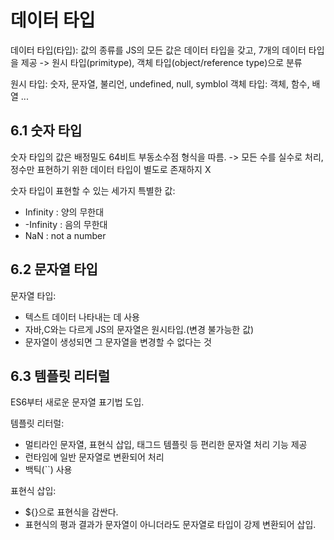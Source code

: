 데이터 타입
==========

데이터 타입(타입): 값의 종류를 
JS의 모든 값은 데이터 타입을 갖고, 7개의 데이터 타입을 제공 -> 원시 타입(primitype), 객체 타입(object/reference type)으로 분류

원시 타입: 숫자, 문자열, 불리언, undefined, null, symblol
객체 타입: 객체, 함수, 배열 ...

6.1 숫자 타입
-------------
숫자 타입의 값은 배정밀도 64비트 부동소수점 형식을 따름. ->  모든 수를 실수로 처리, 정수만 표현하기 위한 데이터 타입이 별도로 존재하지 X

숫자 타입이 표현할 수 있는 세가지 특별한 값:
 - Infinity : 양의 무한대
 - -Infinity : 음의 무한대
 - NaN : not a number

6.2 문자열 타입
--------------
문자열 타입: 
 - 텍스트 데이터 나타내는 데 사용
 - 자바,C와는 다르게 JS의 문자열은 원시타입.(변경 불가능한 값)
 - 문자열이 생성되면 그 문자열을 변경할 수 없다는 것

6.3 템플릿 리터럴
----------------
ES6부터 새로운 문자열 표기법 도입.

템플릿 리터럴: 
 - 멀티라인 문자열, 표현식 삽입, 태그드 템플릿 등 편리한 문자열 처리 기능 제공
 - 런타임에 일반 문자열로 변환되어 처리
 - 백틱(``) 사용

표현식 삽입: 
 - ${}으로 표현식을 감싼다.
 - 표현식의 평과 결과가 문자열이 아니더라도 문자열로 타입이 강제 변환되어 삽입.
 